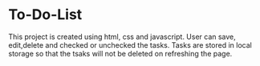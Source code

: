 # To-Do-List
This project is created using html, css and javascript. User can save, edit,delete and  checked or unchecked the tasks. Tasks are stored in local storage so that the tsaks will not be deleted on refreshing the page.

